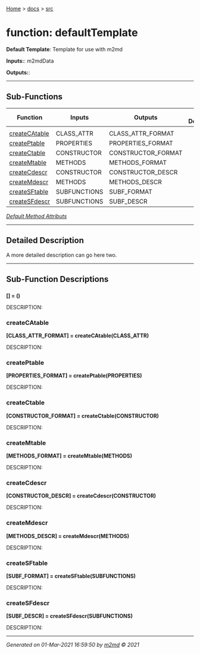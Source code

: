 [Home](../index.md) > [docs](../docs_index.md) > [src](src_index.md)  


# function: defaultTemplate

**Default Template**: Template for use with m2md

**Inputs:**: m2mdData

**Outputs:**: 

 ***

## Sub-Functions

| Function | Inputs | Outputs | Brief Description |
| -------- | ------ | ------- | ----------------- |
| [](#) |  |  |  |
| [createCAtable](#createcatable) | CLASS_ATTR | CLASS_ATTR_FORMAT |  |
| [createPtable](#createptable) | PROPERTIES | PROPERTIES_FORMAT |  |
| [createCtable](#createctable) | CONSTRUCTOR | CONSTRUCTOR_FORMAT |  |
| [createMtable](#createmtable) | METHODS | METHODS_FORMAT |  |
| [createCdescr](#createcdescr) | CONSTRUCTOR | CONSTRUCTOR_DESCR |  |
| [createMdescr](#createmdescr) | METHODS | METHODS_DESCR |  |
| [createSFtable](#createsftable) | SUBFUNCTIONS | SUBF_FORMAT |  |
| [createSFdescr](#createsfdescr) | SUBFUNCTIONS | SUBF_DESCR |  |


[*Default Method Attributs*](https://www.mathworks.com/help/matlab/matlab_oop/method-attributes.html)

 ***

## Detailed Description


 A more detailed description can go here two.


 ***

## Sub-Function Descriptions

### 

**[] = ()**

DESCRIPTION: 
### createCAtable

**[CLASS_ATTR_FORMAT] = createCAtable(CLASS_ATTR)**

DESCRIPTION: 
### createPtable

**[PROPERTIES_FORMAT] = createPtable(PROPERTIES)**

DESCRIPTION: 
### createCtable

**[CONSTRUCTOR_FORMAT] = createCtable(CONSTRUCTOR)**

DESCRIPTION: 
### createMtable

**[METHODS_FORMAT] = createMtable(METHODS)**

DESCRIPTION: 
### createCdescr

**[CONSTRUCTOR_DESCR] = createCdescr(CONSTRUCTOR)**

DESCRIPTION: 
### createMdescr

**[METHODS_DESCR] = createMdescr(METHODS)**

DESCRIPTION: 
### createSFtable

**[SUBF_FORMAT] = createSFtable(SUBFUNCTIONS)**

DESCRIPTION: 
### createSFdescr

**[SUBF_DESCR] = createSFdescr(SUBFUNCTIONS)**

DESCRIPTION: 

***

*Generated on 01-Mar-2021 16:59:50 by [m2md](https://github.com/crgnam-research/m2md) © 2021*